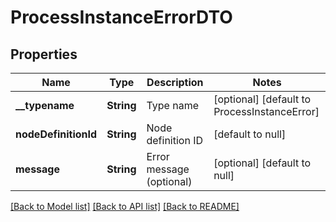 # ProcessInstanceErrorDTO
## Properties

| Name | Type | Description | Notes |
|------------ | ------------- | ------------- | -------------|
| **\_\_typename** | **String** | Type name | [optional] [default to ProcessInstanceError] |
| **nodeDefinitionId** | **String** | Node definition ID | [default to null] |
| **message** | **String** | Error message (optional) | [optional] [default to null] |

[[Back to Model list]](../README.md#documentation-for-models) [[Back to API list]](../README.md#documentation-for-api-endpoints) [[Back to README]](../README.md)

